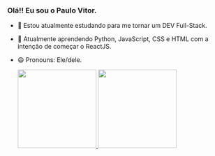 ### Olá!! Eu sou o Paulo Vitor.

- 🔭 Estou atualmente estudando para me tornar um DEV Full-Stack.
- 🌱 Atualmente aprendendo Python, JavaScript, CSS e HTML com a intenção de começar o ReactJS.
- 😄 Pronouns: Ele/dele.


  <a href="https://github.com/PauloVitorr">
  <img height ="180em" src=(https://github-readme-stats.vercel.app/api?username=PauloVitorr&show_icons=true&theme=dark)"/>
  <img height ="180em" src="(https://github-readme-stats.vercel.app/api/top-langs/?username=PauloVitorr&layout=compact=true&theme=dark)"/>

  
